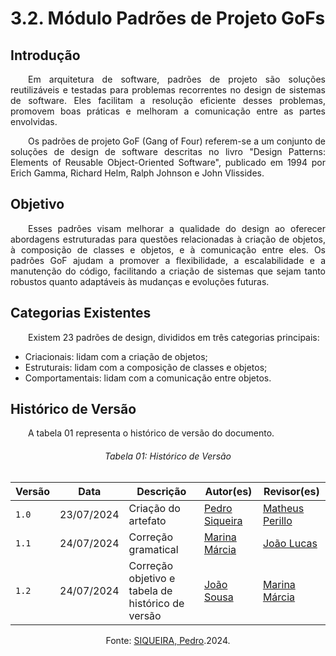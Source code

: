 # **3.2. Módulo Padrões de Projeto GoFs**

## **Introdução**

<p align="justify">
&emsp;&emsp;Em arquitetura de software, padrões de projeto são soluções reutilizáveis e testadas para problemas recorrentes no design de sistemas de software. Eles facilitam a resolução eficiente desses problemas, promovem boas práticas e melhoram a comunicação entre as partes envolvidas.
</p>
<p align="justify"> 
&emsp;&emsp;Os padrões de projeto GoF (Gang of Four) referem-se a um conjunto de soluções de design de software descritas no livro "Design Patterns: Elements of Reusable Object-Oriented Software", publicado em 1994 por Erich Gamma, Richard Helm, Ralph Johnson e John Vlissides.
</p>

## **Objetivo**
<p align="justify">
&emsp;&emsp;Esses padrões visam melhorar a qualidade do design ao oferecer abordagens estruturadas para questões relacionadas à criação de objetos, à composição de classes e objetos, e à comunicação entre eles. Os padrões GoF ajudam a promover a flexibilidade, a escalabilidade e a manutenção do código, facilitando a criação de sistemas que sejam tanto robustos quanto adaptáveis às mudanças e evoluções futuras.
</p>

## **Categorias Existentes** 
<p align="justify">
&emsp;&emsp;Existem 23 padrões de design, divididos em três categorias principais:
<ul>
<li>Criacionais: lidam com a criação de objetos;</li>
<li>Estruturais: lidam com a composição de classes e objetos;</li>
<li>Comportamentais: lidam com a comunicação entre objetos.</li>
</ul>
</p>

## **Histórico de Versão**
<p align="justify">
&emsp;&emsp;A tabela 01 representa o histórico de versão do documento.
</p>

<h6 align="center">Tabela 01: Histórico de Versão</h6>
<div align="center">

| Versão | Data       | Descrição            | Autor(es)                                           | Revisor(es) |
| ------ | ---------- | -------------------- | --------------------------------------------------- | ----------- |
| `1.0`  | 23/07/2024 | Criação do artefato | [Pedro Siqueira](https://github.com/PedroSiq) | [Matheus Perillo](https://github.com/MatheusPerillo)    |
| `1.1`  | 24/07/2024 | Correção gramatical | [Marina Márcia](https://github.com/The-Boss-Nina) | [João Lucas](https://github.com/Jlmsousa)    |
| `1.2`  | 24/07/2024 | Correção objetivo e tabela de histórico de versão | [João Sousa](https://github.com/Jlmsousa) | [Marina Márcia](https://github.com/The-Boss-Nina)    |

Fonte: <a href="https://github.com/PedroSiq">SIQUEIRA, Pedro</a>.2024. </p>